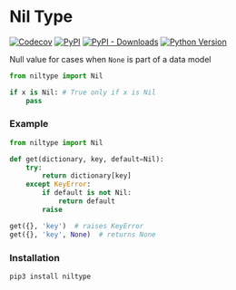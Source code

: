# Nil Type

[![Codecov](https://img.shields.io/codecov/c/github/tsv1/niltype/master.svg?style=flat-square)](https://codecov.io/gh/tsv1/niltype)
[![PyPI](https://img.shields.io/pypi/v/niltype.svg?style=flat-square)](https://pypi.python.org/pypi/niltype/)
[![PyPI - Downloads](https://img.shields.io/pypi/dm/niltype?style=flat-square)](https://pypi.python.org/pypi/niltype/)
[![Python Version](https://img.shields.io/pypi/pyversions/niltype.svg?style=flat-square)](https://pypi.python.org/pypi/niltype/)

Null value for cases when `None` is part of a data model

```python
from niltype import Nil

if x is Nil: # True only if x is Nil
    pass
```

### Example

```python
from niltype import Nil

def get(dictionary, key, default=Nil):
    try:
        return dictionary[key]
    except KeyError:
        if default is not Nil:
            return default
        raise

get({}, 'key')  # raises KeyError
get({}, 'key', None)  # returns None
```

### Installation

```sh
pip3 install niltype
```
